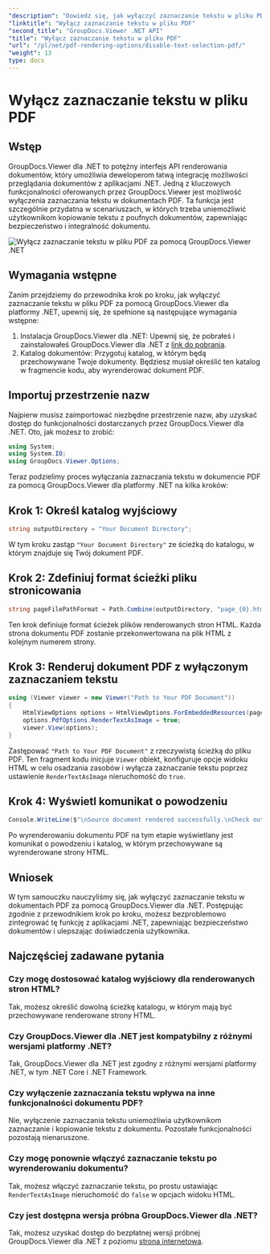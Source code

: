 ```yaml
---
"description": "Dowiedz się, jak wyłączyć zaznaczanie tekstu w pliku PDF za pomocą GroupDocs.Viewer dla .NET. Postępuj zgodnie z naszym przewodnikiem krok po kroku, aby zapewnić bezproblemową integrację."
"linktitle": "Wyłącz zaznaczanie tekstu w pliku PDF"
"second_title": "GroupDocs.Viewer .NET API"
"title": "Wyłącz zaznaczanie tekstu w pliku PDF"
"url": "/pl/net/pdf-rendering-options/disable-text-selection-pdf/"
"weight": 13
type: docs
---
```

# Wyłącz zaznaczanie tekstu w pliku PDF

## Wstęp
GroupDocs.Viewer dla .NET to potężny interfejs API renderowania dokumentów, który umożliwia deweloperom łatwą integrację możliwości przeglądania dokumentów z aplikacjami .NET. Jedną z kluczowych funkcjonalności oferowanych przez GroupDocs.Viewer jest możliwość wyłączenia zaznaczania tekstu w dokumentach PDF. Ta funkcja jest szczególnie przydatna w scenariuszach, w których trzeba uniemożliwić użytkownikom kopiowanie tekstu z poufnych dokumentów, zapewniając bezpieczeństwo i integralność dokumentu.

![Wyłącz zaznaczanie tekstu w pliku PDF za pomocą GroupDocs.Viewer .NET](/viewer/pdf-rendering-options/disable-text-selection-in-pdf.png)

## Wymagania wstępne
Zanim przejdziemy do przewodnika krok po kroku, jak wyłączyć zaznaczanie tekstu w pliku PDF za pomocą GroupDocs.Viewer dla platformy .NET, upewnij się, że spełnione są następujące wymagania wstępne:
1. Instalacja GroupDocs.Viewer dla .NET: Upewnij się, że pobrałeś i zainstalowałeś GroupDocs.Viewer dla .NET z [link do pobrania](https://releases.groupdocs.com/viewer/net/).
2. Katalog dokumentów: Przygotuj katalog, w którym będą przechowywane Twoje dokumenty. Będziesz musiał określić ten katalog w fragmencie kodu, aby wyrenderować dokument PDF.

## Importuj przestrzenie nazw
Najpierw musisz zaimportować niezbędne przestrzenie nazw, aby uzyskać dostęp do funkcjonalności dostarczanych przez GroupDocs.Viewer dla .NET. Oto, jak możesz to zrobić:

```csharp
using System;
using System.IO;
using GroupDocs.Viewer.Options;
```

Teraz podzielimy proces wyłączania zaznaczania tekstu w dokumencie PDF za pomocą GroupDocs.Viewer dla platformy .NET na kilka kroków:
## Krok 1: Określ katalog wyjściowy
```csharp
string outputDirectory = "Your Document Directory";
```
W tym kroku zastąp `"Your Document Directory"` ze ścieżką do katalogu, w którym znajduje się Twój dokument PDF.
## Krok 2: Zdefiniuj format ścieżki pliku stronicowania
```csharp
string pageFilePathFormat = Path.Combine(outputDirectory, "page_{0}.html");
```
Ten krok definiuje format ścieżek plików renderowanych stron HTML. Każda strona dokumentu PDF zostanie przekonwertowana na plik HTML z kolejnym numerem strony.
## Krok 3: Renderuj dokument PDF z wyłączonym zaznaczaniem tekstu
```csharp
using (Viewer viewer = new Viewer("Path to Your PDF Document"))
{
    HtmlViewOptions options = HtmlViewOptions.ForEmbeddedResources(pageFilePathFormat);
    options.PdfOptions.RenderTextAsImage = true;
    viewer.View(options);
}
```
Zastępować `"Path to Your PDF Document"` z rzeczywistą ścieżką do pliku PDF. Ten fragment kodu inicjuje `Viewer` obiekt, konfiguruje opcje widoku HTML w celu osadzania zasobów i wyłącza zaznaczanie tekstu poprzez ustawienie `RenderTextAsImage` nieruchomość do `true`.
## Krok 4: Wyświetl komunikat o powodzeniu
```csharp
Console.WriteLine($"\nSource document rendered successfully.\nCheck output in {outputDirectory}.");
```
Po wyrenderowaniu dokumentu PDF na tym etapie wyświetlany jest komunikat o powodzeniu i katalog, w którym przechowywane są wyrenderowane strony HTML.

## Wniosek
W tym samouczku nauczyliśmy się, jak wyłączyć zaznaczanie tekstu w dokumentach PDF za pomocą GroupDocs.Viewer dla .NET. Postępując zgodnie z przewodnikiem krok po kroku, możesz bezproblemowo zintegrować tę funkcję z aplikacjami .NET, zapewniając bezpieczeństwo dokumentów i ulepszając doświadczenia użytkownika.
## Najczęściej zadawane pytania
### Czy mogę dostosować katalog wyjściowy dla renderowanych stron HTML?
Tak, możesz określić dowolną ścieżkę katalogu, w którym mają być przechowywane renderowane strony HTML.
### Czy GroupDocs.Viewer dla .NET jest kompatybilny z różnymi wersjami platformy .NET?
Tak, GroupDocs.Viewer dla .NET jest zgodny z różnymi wersjami platformy .NET, w tym .NET Core i .NET Framework.
### Czy wyłączenie zaznaczania tekstu wpływa na inne funkcjonalności dokumentu PDF?
Nie, wyłączenie zaznaczania tekstu uniemożliwia użytkownikom zaznaczanie i kopiowanie tekstu z dokumentu. Pozostałe funkcjonalności pozostają nienaruszone.
### Czy mogę ponownie włączyć zaznaczanie tekstu po wyrenderowaniu dokumentu?
Tak, możesz włączyć zaznaczanie tekstu, po prostu ustawiając `RenderTextAsImage` nieruchomość do `false` w opcjach widoku HTML.
### Czy jest dostępna wersja próbna GroupDocs.Viewer dla .NET?
Tak, możesz uzyskać dostęp do bezpłatnej wersji próbnej GroupDocs.Viewer dla .NET z poziomu [strona internetowa](https://releases.groupdocs.com/).